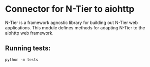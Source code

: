 # Connector for N-Tier to aiohttp

N-Tier is a framework agnostic library for building out N-Tier web applications. This module
defines methods for adapting N-Tier to the aiohttp web framework.

## Running tests:

`python -m tests`
